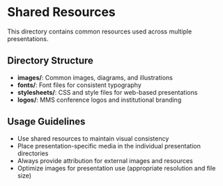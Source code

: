 # Shared Resources

This directory contains common resources used across multiple presentations.

## Directory Structure

- **images/**: Common images, diagrams, and illustrations
- **fonts/**: Font files for consistent typography
- **stylesheets/**: CSS and style files for web-based presentations
- **logos/**: MMS conference logos and institutional branding

## Usage Guidelines

- Use shared resources to maintain visual consistency
- Place presentation-specific media in the individual presentation directories
- Always provide attribution for external images and resources
- Optimize images for presentation use (appropriate resolution and file size)